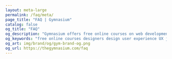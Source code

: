 ```yaml
---
layout: meta-large
permalink: /faq/meta/
page_title: "FAQ | Gymnasium"
catalog: false
og_title: "FAQ"
og_description: "Gymnasium offers free online courses on web development, design, user experience, and content creation."
og_keywords: "free online courses designers design user experience UX javascript node nodejs sketch wordpress drupal UI"
og_art: img/brand/og/gym-brand-og.png
og_url: https://thegymnasium.com/faq
---
```

